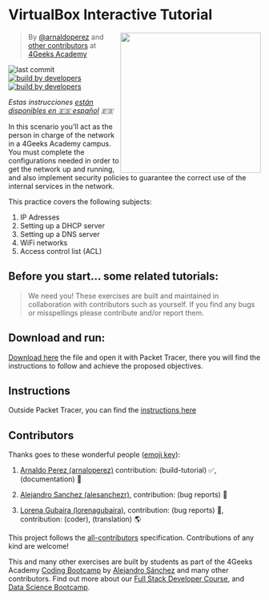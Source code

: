 # VirtualBox Interactive Tutorial

<!-- hide -->
<a href="https://www.4geeksacademy.co"><img height="280" align="right" src="https://github.com/4GeeksAcademy/installing-windows-on-virtual-machine/blob/master/js-bg-badge.png"></a>

> By [@arnaldoperez](https://github.com/arnaldoperez) and [other contributors](https://github.com/4GeeksAcademy/installing-windows-on-virtual-machine/graphs/contributors) at [4Geeks Academy](https://4geeksacademy.co/)

![last commit](https://img.shields.io/github/last-commit/4geeksacademy/installing-windows-on-virtual-machine)
[![build by developers](https://img.shields.io/badge/build_by-Developers-blue)](https://4geeks.com)
[![build by developers](https://img.shields.io/twitter/follow/4geeksacademy?style=social&logo=twitter)](https://twitter.com/4geeksacademy)

*Estas instrucciones [están disponibles en 🇪🇸 español](https://github.com/4GeeksAcademy/installing-windows-on-virtual-machine/blob/main/README.es.md) :es:*
<!-- endhide -->

In this scenario you'll act as the person in charge of the network in a 4Geeks Academy campus. You must complete the configurations needed in order to get the network up and running, and also implement security policies to guarantee the correct use of the internal services in the network.

This practice covers the following subjects:

1. IP Adresses
2. Setting up a DHCP server
3. Setting up a DNS server
4. WiFi networks
5. Access control list (ACL)

<!-- hide -->
## Before you start... some related tutorials:

> We need you! These exercises are built and maintained in collaboration with contributors such as yourself. If you find any bugs or misspellings please contribute and/or report them.

<!-- endhide -->

## Download and run:

[Download here](https://github.com/4GeeksAcademy/network-troubleshooting/raw/master/assets/network-troubleshooting.pka) the file and open it with Packet Tracer, there you will find the instructions to follow and achieve the proposed objectives.

## Instructions

Outside Packet Tracer, you can find the [instructions here](./instructions.md)


## Contributors

Thanks goes to these wonderful people ([emoji key](https://github.com/kentcdodds/all-contributors#emoji-key)):

1. [Arnaldo Perez (arnaloperez)](https://github.com/arnaloperez) contribution: (build-tutorial) ✅, (documentation) 📖
  
2. [Alejandro Sanchez (alesanchezr)](https://github.com/alesanchezr),  contribution: (bug reports) 🐛

3. [Lorena Gubaira (lorenagubaira)](https://github.com/lorenagubaira), contribution: (bug reports) 🐛, contribution: (coder), (translation) 🌎

This project follows the [all-contributors](https://github.com/kentcdodds/all-contributors) specification. Contributions of any kind are welcome!

This and many other exercises are built by students as part of the 4Geeks Academy [Coding Bootcamp](https://4geeksacademy.com/us/coding-bootcamp) by [Alejandro Sánchez](https://twitter.com/alesanchezr) and many other contributors. Find out more about our [Full Stack Developer Course](https://4geeksacademy.com/us/coding-bootcamps/part-time-full-stack-developer), and  [Data Science Bootcamp](https://4geeksacademy.com/us/coding-bootcamps/datascience-machine-learning).